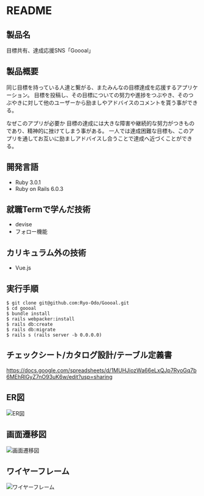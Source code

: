 # README
## 製品名
目標共有、達成応援SNS「Goooal」

## 製品概要
同じ目標を持っている人達と繋がる、またみんなの目標達成を応援するアプリケーション。
目標を投稿し、その目標についての努力や進捗をつぶやき、そのつぶやきに対して他のユーザーから励ましやアドバイスのコメントを貰う事ができる。

なぜこのアプリが必要か
目標の達成には大きな障害や継続的な努力がつきものであり、精神的に挫けてしまう事がある。
一人では達成困難な目標も、このアプリを通してお互いに励ましアドバイスし合うことで達成へ近づくことができる。

## 開発言語
- Ruby 3.0.1
- Ruby on Rails 6.0.3

## 就職Termで学んだ技術
- devise
- フォロー機能

## カリキュラム外の技術
- Vue.js

## 実行手順
```
$ git clone git@github.com:Ryo-Odo/Goooal.git
$ cd goooal
$ bundle install
$ rails webpacker:install
$ rails db:create
$ rails db:migrate
$ rails s (rails server -b 0.0.0.0)
```

## チェックシート/カタログ設計/テーブル定義書
https://docs.google.com/spreadsheets/d/1MUHJiozWa66eLxQJp7RyoGq7b6MEhRlGyZ7nO93uK6w/edit?usp=sharing

## ER図
![ER図](https://user-images.githubusercontent.com/89906223/144702915-7bc264c1-5a0d-4877-af3e-6fe753d1d5da.png)

## 画面遷移図
![画面遷移図](https://user-images.githubusercontent.com/89906223/144703228-ac6f440a-f5f6-4823-a1b1-714adf7f30ca.png)


## ワイヤーフレーム
![ワイヤーフレーム](https://user-images.githubusercontent.com/89906223/144702893-859bfb25-2fbb-4b40-9a24-48e83cb24d5e.png)
